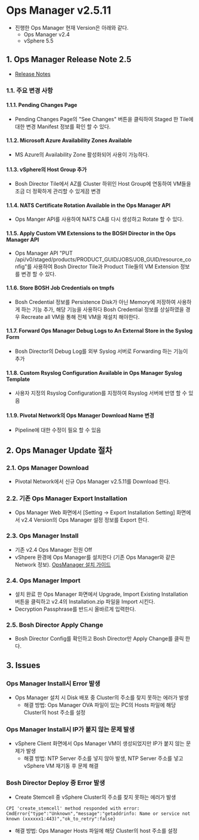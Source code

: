 
#  Ops Manager v2.5.11
- 진행한 Ops Manager 현재 Version은 아래와 같다.
	- Ops Manager v2.4
	- vSphere 5.5

## 1. Ops Manager Release Note 2.5
- [Release Notes](https://docs.pivotal.io/pivotalcf/2-5/pcf-release-notes/opsmanager-rn.html)

### 1.1. 주요 변경 사항
#### 1.1.1. Pending Changes Page
- Pending Changes Page의 "See Changes" 버튼을 클릭하여 Staged 한 Tile에 대한 변경 Manifest 정보를 확인 할 수 있다.

#### 1.1.2. Microsoft Azure Availability Zones Available
- MS Azure의 Availability Zone 활성화되어 사용이 가능하다.

#### 1.1.3. vSphere의 Host Group 추가
- Bosh Director Tile에서 AZ를 Cluster 하위인 Host Group에 연동하여 VM들을 조금 더 정확하게 관리할 수 있게끔 변경

#### 1.1.4. NATS Certificate Rotation Available in the Ops Manager API
- Ops Manger API를 사용하여 NATS CA를 다시 생성하고 Rotate 할 수 있다.

#### 1.1.5. Apply Custom VM Extensions to the BOSH Director in the Ops Manager API
- Ops Manager API "PUT /api/v0/staged/products/PRODUCT_GUID/JOBS/JOB_GUID/resource_config"를 사용하여 Bosh Director Tile과 Product Tile들의  VM Extension 정보를 변경 할 수 있다.

#### 1.1.6. Store BOSH Job Credentials on tmpfs
- Bosh Credential 정보를 Persistence Disk가 아닌 Memory에 저장하여 사용하게 하는 기능 추가, 해당 기능을 사용하다 Bosh Credential 정보를 상실하였을 경우 Recreate all VM을 통해 전체 VM을 재설치 해야한다.

#### 1.1.7. Forward Ops Manager Debug Logs to An External Store in the Syslog Form
- Bosh Director의 Debug Log를 외부 Syslog 서버로 Forwarding 하는 기능이 추가

#### 1.1.8. Custom Rsyslog Configuration Available in Ops Manager Syslog Template
- 사용자 지정의 Rsyslog Configuration를 지정하여 Rsyslog 서버에 반영 할 수 있음

#### 1.1.9. Pivotal Network의 Ops Manager Download Name 변경
- Pipeline에 대한 수정이 필요 할 수 있음

## 2. Ops Manager Update 절차

### 2.1. Ops Manager Download
- Pivotal Network에서 신규 Ops Manager v2.5.11를 Download 한다.

### 2.2. 기존 Ops Manager Export Installation
- Ops Manager Web 화면에서 [Setting -> Export Installation Setting] 화면에서 v2.4 Version의 Ops Manager 설정 정보를 Export 한다.

### 2.3. Ops Manager Install
- 기존 v2.4 Ops Manager 전원 Off
- vShpere 환경에 Ops Manager를 설치한다 (기존 Ops Manager와 같은 Network 정보).
[OpsManager 설치 가이드](https://docs.pivotal.io/pivotalcf/2-5/om/vsphere/deploy.html)

### 2.4. Ops Manager Import
- 설치 완료 한 Ops Manager 화면에서 Upgrade, Import Existing Installation 버튼을 클릭하고 v2.4의 Installation.zip 파일을 Import 시킨다.
- Decryption Passphrase를 반드시 올바르게 입력한다.

### 2.5. Bosh Director Apply Change
- Bosh Director Config를 확인하고 Bosh Director만 Apply Change를 클릭 한다.

## 3. Issues

### Ops Manager Install시 Error 발생
- Ops Manager 설치 시 Disk 배포 중 Cluster의 주소를 찾지 못하는 에러가 발생
	- 해결 방법: Ops Manager OVA 파일이 있는 PC의 Hosts 파일에 해당 Cluster의 host  주소를 설정

### Ops Manager Install시 IP가 붙지 않는 문제 발생
- vSphere Client 화면에서 Ops Manager VM이 생성되었지만 IP가 붙지 않는 문제가 발생
	- 해결 방법: NTP Server 주소를 넣지 않아 발생, NTP Server 주소를 넣고 vSphere VM 재기동 후 문제 해결

### Bosh Director Deploy 중 Error 발생
- Create Stemcell 중 vSphere Cluster의 주소를 찾지 못하는 에러가 발생
```
CPI 'create_stemcell' method responded with error: CmdError{"type":"Unknown","message":"getaddrinfo: Name or service not known (xxxxxx1:443)","ok_to_retry":false}
```
- 해결 방법: Ops Manager Hosts 파일에 해당 Cluster의 host 주소를 설정
